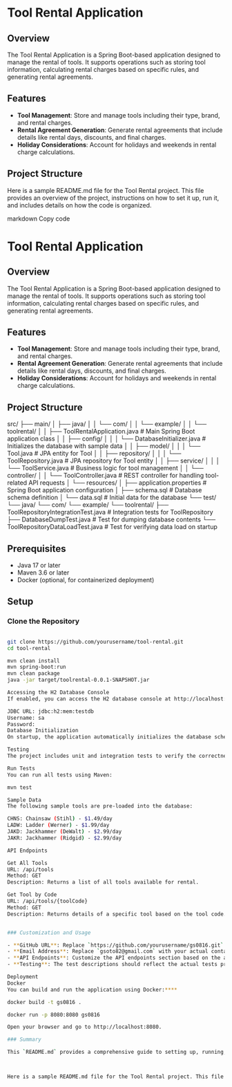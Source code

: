 # Tool Rental Application

## Overview

The Tool Rental Application is a Spring Boot-based application designed to manage the rental of tools. It supports operations such as storing tool information, calculating rental charges based on specific rules, and generating rental agreements.

## Features

- **Tool Management**: Store and manage tools including their type, brand, and rental charges.
- **Rental Agreement Generation**: Generate rental agreements that include details like rental days, discounts, and final charges.
- **Holiday Considerations**: Account for holidays and weekends in rental charge calculations.

## Project Structure


Here is a sample README.md file for the Tool Rental project. This file provides an overview of the project, instructions on how to set it up, run it, and includes details on how the code is organized.

markdown
Copy code
# Tool Rental Application

## Overview

The Tool Rental Application is a Spring Boot-based application designed to manage the rental of tools. It supports operations such as storing tool information, calculating rental charges based on specific rules, and generating rental agreements.

## Features

- **Tool Management**: Store and manage tools including their type, brand, and rental charges.
- **Rental Agreement Generation**: Generate rental agreements that include details like rental days, discounts, and final charges.
- **Holiday Considerations**: Account for holidays and weekends in rental charge calculations.

## Project Structure

src/
├── main/
│ ├── java/
│ │ └── com/
│ │ └── example/
│ │ └── toolrental/
│ │ ├── ToolRentalApplication.java # Main Spring Boot application class
│ │ ├── config/
│ │ │ └── DatabaseInitializer.java # Initializes the database with sample data
│ │ ├── model/
│ │ │ └── Tool.java # JPA entity for Tool
│ │ ├── repository/
│ │ │ └── ToolRepository.java # JPA repository for Tool entity
│ │ ├── service/
│ │ │ └── ToolService.java # Business logic for tool management
│ │ └── controller/
│ │ └── ToolController.java # REST controller for handling tool-related API requests
│ └── resources/
│ ├── application.properties # Spring Boot application configuration
│ ├── schema.sql # Database schema definition
│ └── data.sql # Initial data for the database
└── test/
└── java/
└── com/
└── example/
└── toolrental/
├── ToolRepositoryIntegrationTest.java # Integration tests for ToolRepository
├── DatabaseDumpTest.java # Test for dumping database contents
└── ToolRepositoryDataLoadTest.java # Test for verifying data load on startup


## Prerequisites

- Java 17 or later
- Maven 3.6 or later
- Docker (optional, for containerized deployment)

## Setup

### Clone the Repository

```bash

git clone https://github.com/yourusername/tool-rental.git
cd tool-rental

mvn clean install
mvn spring-boot:run
mvn clean package
java -jar target/toolrental-0.0.1-SNAPSHOT.jar

Accessing the H2 Database Console
If enabled, you can access the H2 database console at http://localhost:8080/h2-console using the following credentials:

JDBC URL: jdbc:h2:mem:testdb
Username: sa
Password: 
Database Initialization
On startup, the application automatically initializes the database schema using schema.sql and populates it with sample data from data.sql.

Testing
The project includes unit and integration tests to verify the correctness of the tool rental functionality.

Run Tests
You can run all tests using Maven:

mvn test

Sample Data
The following sample tools are pre-loaded into the database:

CHNS: Chainsaw (Stihl) - $1.49/day
LADW: Ladder (Werner) - $1.99/day
JAKD: Jackhammer (DeWalt) - $2.99/day
JAKR: Jackhammer (Ridgid) - $2.99/day

API Endpoints

Get All Tools
URL: /api/tools
Method: GET
Description: Returns a list of all tools available for rental.

Get Tool by Code
URL: /api/tools/{toolCode}
Method: GET
Description: Returns details of a specific tool based on the tool code.


### Customization and Usage

- **GitHub URL**: Replace `https://github.com/yourusername/gs0816.git` with the actual URL of your repository.
- **Email Address**: Replace `gsoto82@gmail.com` with your actual contact email.
- **API Endpoints**: Customize the API endpoints section based on the actual endpoints provided by your application.
- **Testing**: The test descriptions should reflect the actual tests present in your project.

Deployment
Docker
You can build and run the application using Docker:****

docker build -t gs0816 .

docker run -p 8080:8080 gs0816

Open your browser and go to http://localhost:8080.

### Summary

This `README.md` provides a comprehensive guide to setting up, running, and using the Tool Rental application. It is designed to help developers and users understand the project quickly and efficiently.



Here is a sample README.md file for the Tool Rental project. This file provides an overview of the project, instructions on how to set it up, run it, and includes details on how the code is organized.

 